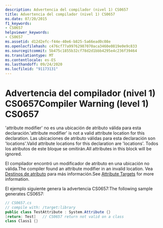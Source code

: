 ```yaml
---
description: Advertencia del compilador (nivel 1) CS0657
title: Advertencia del compilador (nivel 1) CS0657
ms.date: 07/20/2015
f1_keywords:
- CS0657
helpviewer_keywords:
- CS0657
ms.assetid: d12d2efc-f44e-40e6-b825-5a66ead0c08e
ms.openlocfilehash: c476cf77a99762987070aca3460e0819e0e9c833
ms.sourcegitcommit: 5b475c1855b32cf78d2d1bbb4295e4c236f39464
ms.translationtype: MT
ms.contentlocale: es-ES
ms.lasthandoff: 09/24/2020
ms.locfileid: "91173131"
---
```

# <a name="compiler-warning-level-1-cs0657"></a><span data-ttu-id="1eda5-103">Advertencia del compilador (nivel 1) CS0657</span><span class="sxs-lookup"><span data-stu-id="1eda5-103">Compiler Warning (level 1) CS0657</span></span>

<span data-ttu-id="1eda5-104">'attribute modifier' no es una ubicación de atributo válida para esta declaración.</span><span class="sxs-lookup"><span data-stu-id="1eda5-104">'attribute modifier' is not a valid attribute location for this declaration.</span></span> <span data-ttu-id="1eda5-105">Las ubicaciones de atributo válidas para esta declaración son 'locations'.</span><span class="sxs-lookup"><span data-stu-id="1eda5-105">Valid attribute locations for this declaration are 'locations'.</span></span> <span data-ttu-id="1eda5-106">Todos los atributos de este bloque se omitirán.</span><span class="sxs-lookup"><span data-stu-id="1eda5-106">All attributes in this block will be ignored.</span></span>  
  
 <span data-ttu-id="1eda5-107">El compilador encontró un modificador de atributo en una ubicación no válida.</span><span class="sxs-lookup"><span data-stu-id="1eda5-107">The compiler found an attribute modifier in an invalid location.</span></span> <span data-ttu-id="1eda5-108">Vea [Destinos de atributo](../programming-guide/concepts/attributes/index.md#attribute-targets) para más información.</span><span class="sxs-lookup"><span data-stu-id="1eda5-108">See [Attribute Targets](../programming-guide/concepts/attributes/index.md#attribute-targets) for more information.</span></span>  
  
 <span data-ttu-id="1eda5-109">El ejemplo siguiente genera la advertencia CS0657:</span><span class="sxs-lookup"><span data-stu-id="1eda5-109">The following sample generates CS0657:</span></span>  
  
```csharp  
// CS0657.cs  
// compile with: /target:library  
public class TestAttribute : System.Attribute {}  
[return: Test]   // CS0657 return not valid on a class  
class Class1 {}  
```
